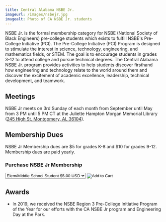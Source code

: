 ```yaml
---
title: Central Alabama NSBE Jr.
imageurl: /images/nsbejr.jpg
imagealt: Photo of CA NSBE Jr. students
---
```


NSBE Jr. is the formal membership category for NSBE (National Society of Black Engineers) pre-college
students which exists to fulfill NSBE's Pre-College Initiative (PCI). The Pre-College Initiative (PCI)
Program is designed to stimulate the interest in science, technology, engineering, and mathematics fields,
or STEM. The goal is to encourage students in grades 3-12 to attend college and pursue technical degrees.
The Central Alabama NSBE Jr. program provides activities to help students discover firsthand how engineering
and technology relate to the world around them and discover the excitement of academic excellence,
leadership, technical development, and teamwork.

## Meetings

NSBE Jr meets on 3rd Sunday of each month from September until May from
3 PM until 5 PM CT at the Juliette Hampton Morgan Memorial Library 
(<a href="https://goo.gl/maps/8G8UfhePq7PnSnDc7" target="_blank">245 High St, Montgomery, AL 36104</a>).

## Membership Dues

NSBE Jr Membership dues are $5 for grades K-8 and $10 for grades 9-12. Membership dues are paid yearly.

### Purchase NSBE Jr Membership

<form target="paypal" action="https://www.paypal.com/cgi-bin/webscr" method="post" class="pb-2">
<input type="hidden" name="cmd" value="_s-xclick">
<input type="hidden" name="hosted_button_id" value="VDL5MXV73N266">
<input type="hidden" name="currency_code" value="USD">
<input type="hidden" name="on0" value="Membership Type">
<select name="os0">
<option value="Elem/Middle School Student">Elem/Middle School Student $5.00 USD</option>
<option value="High School Student">High School Student $10.00 USD</option>
</select>
<input type="image" src="https://www.paypalobjects.com/en_US/i/btn/btn_cart_LG.gif" border="0" 
name="submit" alt="Add to Cart">
<img alt="" border="0" src="https://www.paypalobjects.com/en_US/i/scr/pixel.gif" width="1" height="1">
</form>

## Awards

* In 2019, we received the NSBE Region 3 Pre-College Initiative Program of the Year for our efforts with
the CA NSBE Jr program and Engineering Day at the Park.
